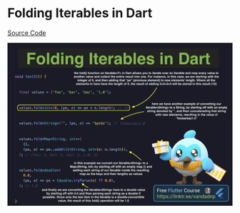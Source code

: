 # Folding Iterables in Dart

[Source Code](folding-iterables-in-dart.dart)

![](folding-iterables-in-dart.jpg)
